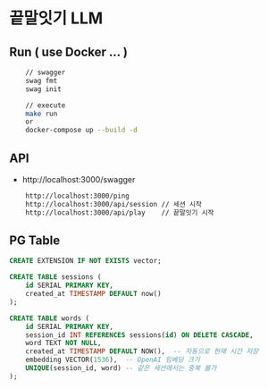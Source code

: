 # 끝말잇기 LLM

## Run ( use Docker ... )

```sh
    // swagger
    swag fmt
    swag init

    // execute
    make run
    or
    docker-compose up --build -d
```

## API

- http://localhost:3000/swagger

```sh
    http://localhost:3000/ping
    http://localhost:3000/api/session // 세션 시작
    http://localhost:3000/api/play    // 끝말잇기 시작
```

## PG Table

```sql
CREATE EXTENSION IF NOT EXISTS vector;

CREATE TABLE sessions (
    id SERIAL PRIMARY KEY,
    created_at TIMESTAMP DEFAULT now()
);

CREATE TABLE words (
    id SERIAL PRIMARY KEY,
    session_id INT REFERENCES sessions(id) ON DELETE CASCADE,
    word TEXT NOT NULL,
    created_at TIMESTAMP DEFAULT NOW(),  -- 자동으로 현재 시간 저장
    embedding VECTOR(1536),  -- OpenAI 임베딩 크기
    UNIQUE(session_id, word) -- 같은 세션에서는 중복 불가
);
```
